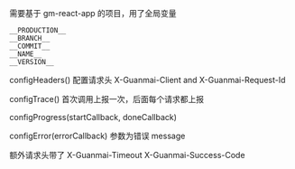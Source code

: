 需要基于 gm-react-app 的项目，用了全局变量

```
__PRODUCTION__
__BRANCH__
__COMMIT__
__NAME__
__VERSION__
```

configHeaders()
配置请求头 X-Guanmai-Client and X-Guanmai-Request-Id

configTrace()
首次调用上报一次，后面每个请求都上报

configProgress(startCallback, doneCallback)

configError(errorCallback)
参数为错误 message

额外请求头带了
X-Guanmai-Timeout
X-Guanmai-Success-Code
